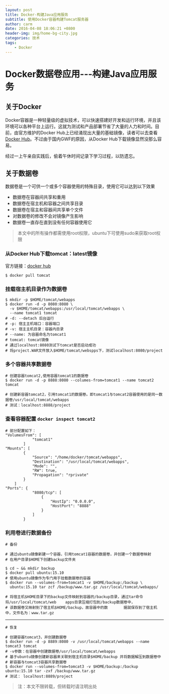 ```yaml
---
layout: post
title: Docker-构建Java应用服务
subtitle: 使用Docker容器构建Tomcat服务器
author: carm
date: 2016-04-08 18:06:21 +0800
header-img: img/home-bg-city.jpg
categories: 技术
tags:
    - Docker
---
```


# Docker数据卷应用---构建Java应用服务

## 关于Docker
Docker容器是一种轻量级的虚拟技术，可以快速搭建好开发和运行环境，并且该环境可以各种平台上运行。这就为测试和产品部署节省了大量的人力和时间。目前，由官方维护的Docker Hub上已经涌现出大量的基础镜像，读者可以去查看[Docker Hub](https://hub.docker.com/)。不过由于国内GWF的原因，从Docker Hub下载镜像显然没那么容易。

经过一上午亲自实践后，偷着午休时间记录下学习过程，以防遗忘。

## 关于数据卷
数据卷是一个可供一个或多个容器使用的特殊目录，使用它可以达到以下效果

* 数据卷在容器间共享和重用
* 数据卷在宿主机和容器之间共享目录
* 数据卷在宿主和容器间共享单个文件
* 对数据卷的修改不会对镜像产生影响
* 数据卷一直存在直到没有任何容器使用它

> 本文中的所有操作都需使用root权限，ubuntu下可使用sudo来获取root权限

### 从Docker Hub下载tomcat：latest镜像
官方链接：[docker hub](https://hub.docker.com/)

    $ docker pull tomcat

### 挂载宿主机目录作为数据卷
    $ mkdir -p $HOME/tomcat/webapps
    $ docker run -d -p 8080:8080 \
      -v $HOME/tomcat/webapps:/usr/local/tomcat/webapps \
      --name tomcat1 tomcat
    # -d: --detach 后台运行
    # -p: 宿主主机端口：容器端口
    # -v: 宿主主机目录：容器内目录
    # --name: 为容器命名为tomcat1   
	# tomcat: tomcat镜像
    # 通过localhost:8080测试下tomcat是否启动成功
    # 将project.WAR文件放入$HOME/tomcat/webspps下，测试localhost:8080/project

### 多个容器共享数据卷    
    # 创建容器tomcat2,使用容器tomcat1的数据卷
    $ docker run -d -p 8888:8080 --columes-from=tomcat1 --name tomcat2 tomcat

    # 创建新容器tomcat2，引用tomcat1的数据卷。即tomcat1与tomcat2容器使用的是同一数据卷/usr/local/tomcat/webapps
    # 测试：localhost:8888/project
### 查看容器配置 `docker inspect tomcat2`
    # 部分配置如下：
    "VolumesFrom": [
                "tomcat1"
            ]
    "Mounts": [
            {
                "Source": "/home/docker/tomcat/webapps",
                "Destination": "/usr/local/tomcat/webapps",
                "Mode": "",
                "RW": true,
                "Propagation": "rprivate"
            }
        ]
    "Ports": {
                "8080/tcp": [
                    {
                        "HostIp": "0.0.0.0",
                        "HostPort": "8888"
                    }
                ]
            }

### 利用卷进行数据备份
    # 备份

    # 通过ubuntu镜像新建一个容器，引用tomcat1容器的数据卷，并创建一个数据卷映射
    # 在用户目录$HOME下创建backup文件夹

    $ cd ~ && mkdir backup
    $ docker pull ubuntu:15.10
    # 使用ubuntu镜像作为专门用于挂载数据卷的容器
    $ docker run --volumes-from=tomcat1 -v $HOME/backup:/backup \
      ubuntu:15.10 tar zcf /backup/www.tar.gz /usr/local/tomcat/webapps/

    # 将宿主机$HOME目录下的backup文件映射到容器的/backup目录，通过tar命令将/usr/local/tomcat/web	apps目录压缩打包到/backup数据卷中，
    # 该数据卷又映射到了宿主机$HOME/backup，故容器中的数    	据就保存到了宿主机中，文件名为：www.tar.gz

---

    # 恢复

    # 创建容器tomcat3，并创建数据卷
    $ docker run -d -p 8889:8080 -v /usr/local/tomcat/webapps --name tomcat3 tomcat
    # -v参数：在容器中创建数据卷/usr/local/tomcat/webapps
    # 基于ubuntu镜像创建新容器来关联到宿主机目录$HOME/backup 并将数据解压到数据卷中
    # 新容器与tomcat3容器共享数据卷
    $ docker run --volumes-from=tomcat3 -v $HOME/backup:/backup ubuntu:15.10 tar -zxf /backup/www.tar.gz
    # 测试： localhost:8889/project

>注：本文不限转载，但转载时请注明出处
